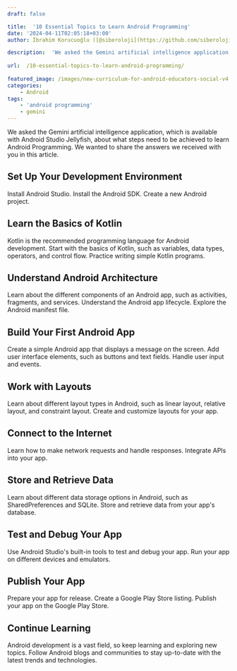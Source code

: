 ```yaml
---
draft: false

title:  '10 Essential Topics to Learn Android Programming'
date: '2024-04-11T02:05:18+03:00'
author: İbrahim Korucuoğlu ([@siberoloji](https://github.com/siberoloji))

description:  'We asked the Gemini artificial intelligence application, which is available with Android Studio Jellyfish, about what steps need to be achieved to learn Android Programming. We wanted to share the answers we received with you in this article.' 
 
url:  /10-essential-topics-to-learn-android-programming/
 
featured_image: /images/new-curriculum-for-android-educators-social-v4.png
categories:
    - Android
tags:
    - 'android programming'
    - gemini
---
```

We asked the Gemini artificial intelligence application, which is available with Android Studio Jellyfish, about what steps need to be achieved to learn Android Programming. We wanted to share the answers we received with you in this article.

## Set Up Your Development Environment

Install Android Studio. Install the Android SDK. Create a new Android project.

## Learn the Basics of Kotlin

Kotlin is the recommended programming language for Android development. Start with the basics of Kotlin, such as variables, data types, operators, and control flow. Practice writing simple Kotlin programs.

## Understand Android Architecture

Learn about the different components of an Android app, such as activities, fragments, and services. Understand the Android app lifecycle. Explore the Android manifest file.

## Build Your First Android App

Create a simple Android app that displays a message on the screen. Add user interface elements, such as buttons and text fields. Handle user input and events.

## Work with Layouts

Learn about different layout types in Android, such as linear layout, relative layout, and constraint layout. Create and customize layouts for your app.

## Connect to the Internet

Learn how to make network requests and handle responses. Integrate APIs into your app.

## Store and Retrieve Data

Learn about different data storage options in Android, such as SharedPreferences and SQLite. Store and retrieve data from your app's database.

## Test and Debug Your App

Use Android Studio's built-in tools to test and debug your app. Run your app on different devices and emulators.

## Publish Your App

Prepare your app for release. Create a Google Play Store listing. Publish your app on the Google Play Store.

## Continue Learning

Android development is a vast field, so keep learning and exploring new topics. Follow Android blogs and communities to stay up-to-date with the latest trends and technologies.
